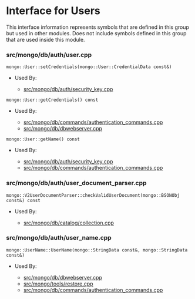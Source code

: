 
# Interface for Users
This interface information represents symbols that are defined in this group but used in other modules.  Does not include symbols defined in this group that are used inside this module.

### src/mongo/db/auth/user.cpp

<div></div>

    mongo::User::setCredentials(mongo::User::CredentialData const&)

- Used By:

    - [src/mongo/db/auth/security\_key.cpp](../../../../security/authentication)

<div></div>

    mongo::User::getCredentials() const

- Used By:

    - [src/mongo/db/commands/authentication\_commands.cpp](../../../../security/authentication)
    - [src/mongo/db/dbwebserver.cpp](../../../../network/web\_server)

<div></div>

    mongo::User::getName() const

- Used By:

    - [src/mongo/db/auth/security\_key.cpp](../../../../security/authentication)
    - [src/mongo/db/commands/authentication\_commands.cpp](../../../../security/authentication)

### src/mongo/db/auth/user\_document\_parser.cpp

<div></div>

    mongo::V2UserDocumentParser::checkValidUserDocument(mongo::BSONObj const&) const

- Used By:

    - [src/mongo/db/catalog/collection.cpp](../../../../storage/storage\_layer\_structure)

### src/mongo/db/auth/user\_name.cpp

<div></div>

    mongo::UserName::UserName(mongo::StringData const&, mongo::StringData const&)

- Used By:

    - [src/mongo/db/dbwebserver.cpp](../../../../network/web\_server)
    - [src/mongo/tools/restore.cpp](../../../../tools/tools)
    - [src/mongo/db/commands/authentication\_commands.cpp](../../../../security/authentication)
